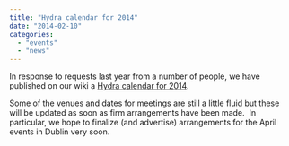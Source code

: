 ```yaml
---
title: "Hydra calendar for 2014"
date: "2014-02-10"
categories: 
  - "events"
  - "news"
---
```


In response to requests last year from a number of people, we have published on our wiki a [Hydra calendar for 2014](https://wiki.duraspace.org/display/hydra/Hydra+2014+calendar "Hydra calendar for 2014").

Some of the venues and dates for meetings are still a little fluid but these will be updated as soon as firm arrangements have been made.  In particular, we hope to finalize (and advertise) arrangements for the April events in Dublin very soon.
